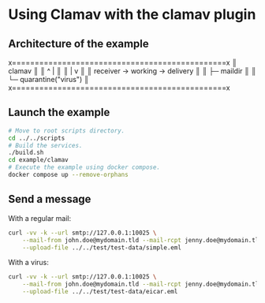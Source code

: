 # Using Clamav with the clamav plugin

## Architecture of the example

x===============================================x
║             clamav                            ║
║             ^    |                            ║
║             |    v                            ║
║ receiver -> working -> delivery               ║
║                        ├─ maildir             ║
║                        └─ quarantine("virus") ║
x===============================================x

## Launch the example

```sh
# Move to root scripts directory.
cd ../../scripts
# Build the services.
./build.sh
cd example/clamav
# Execute the example using docker compose.
docker compose up --remove-orphans
```

## Send a message

With a regular mail:

```sh
curl -vv -k --url smtp://127.0.0.1:10025 \
    --mail-from john.doe@mydomain.tld --mail-rcpt jenny.doe@mydomain.tld \
    --upload-file ../../test/test-data/simple.eml
```

With a virus:

```sh
curl -vv -k --url smtp://127.0.0.1:10025 \
    --mail-from john.doe@mydomain.tld --mail-rcpt jenny.doe@mydomain.tld \
    --upload-file ../../test/test-data/eicar.eml
```
